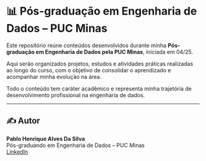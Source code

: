 # 📊 Pós-graduação em Engenharia de Dados – PUC Minas

Este repositório reúne conteúdos desenvolvidos durante minha **Pós-graduação em Engenharia de Dados pela PUC Minas**, iniciada em 04/25. 

Aqui serão organizados projetos, estudos e atividades práticas realizadas ao longo do curso, com o objetivo de consolidar o aprendizado e acompanhar minha evolução na área.

Todo o conteúdo tem caráter acadêmico e representa minha trajetória de desenvolvimento profissional na engenharia de dados.

---

## ✍️ Autor

**Pablo Henrique Alves Da Silva**  
Pós-graduando em Engenharia de Dados – PUC Minas  
[LinkedIn](https://www.linkedin.com/in/pablo-alves-2825b1223/)
